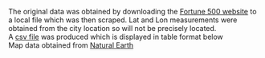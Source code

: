 The original data was obtained by downloading the [Fortune 500 website](http://fortune.com/fortune500/) to a local file which was  then scraped. Lat and Lon measurements were obtained from the city location so will not be precisely located.  
A [csv file](https://github.com/pssguy/fortune500/blob/master/fortune500.csv) was produced which is displayed in table format below    
Map data obtained from [Natural Earth](http://www.naturalearthdata.com/downloads/50m-cultural-vectors/50m-admin-1-states-provinces/)
